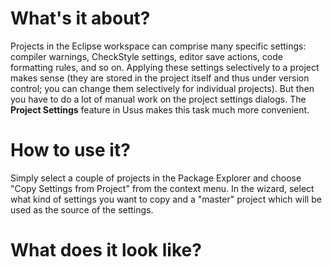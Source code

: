 # What's it about? #

Projects in the Eclipse workspace can comprise many specific settings: compiler warnings, CheckStyle settings, editor save actions, code formatting rules, and so on. Applying these settings selectively to a project makes sense (they are stored in the project itself and thus under version control; you can change them selectively for individual projects). But then you have to do a lot of manual work on the project settings dialogs. The **Project Settings** feature in Usus makes this task much more convenient.

# How to use it? #

Simply select a couple of projects in the Package Explorer and choose "Copy Settings from Project" from the context menu. In the wizard, select what kind of settings you want to copy and a "master" project which will be used as the source of the settings.

# What does it look like? #

![![](http://projectusus.googlecode.com/svn/wiki/img/copy-settings-menu-small.png)](http://projectusus.googlecode.com/svn/wiki/img/copy-settings-menu.png)
![![](http://projectusus.googlecode.com/svn/wiki/img/copy-settings-wizard-small.png)](http://projectusus.googlecode.com/svn/wiki/img/copy-settings-wizard.png)